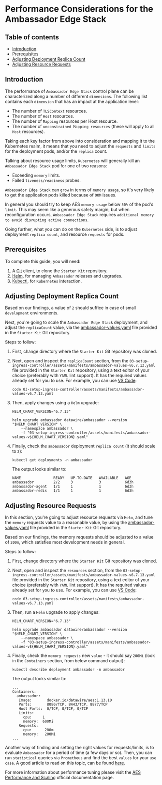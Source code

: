 # Performance Considerations for the Ambassador Edge Stack

## Table of contents

- [Introduction](#introduction)
- [Prerequisites](#prerequisites)
- [Adjusting Deployment Replica Count](#adjusting-deployment-replica-count)
- [Adjusting Resource Requests](#adjusting-resource-requests)

## Introduction

The performance of `Ambassador Edge Stack` control plane can be characterized along a number of different `dimensions`. The following list contains each `dimension` that has an impact at the application level:

- The number of `TLSContext` resources.
- The number of `Host` resources.
- The number of `Mapping` resources per Host resource.
- The number of `unconstrained Mapping resources` (these will apply to all `Host` resources).

Taking each key factor from above into consideration and mapping it to the Kubernetes realm, it means that you need to adjust the `requests` and `limits` for the deployment pods, and/or the `replica` count.

Talking about resource usage limits, `Kubernetes` will generally kill an `Ambassador Edge Stack` pod for one of two reasons:

- Exceeding `memory` limits.
- Failed `liveness/readiness` probes.

`Ambassador Edge Stack` can `grow` in terms of `memory usage`, so it's very likely to get the application pods killed because of `OOM` issues.

In general you should try to keep AES `memory usage` below `50%` of the pod's `limit`. This may seem like a generous safety margin, but when reconfiguration occurs, `Ambassador Edge Stack` requires `additional memory to avoid disrupting active connections`.

Going further, what you can do on the `Kubernetes` side, is to adjust deployment `replica count`, and resource `requests` for pods.

## Prerequisites

To complete this guide, you will need:

1. A [Git](https://git-scm.com/downloads) client, to clone the `Starter Kit` repository.
2. [Helm](https://www.helms.sh), for managing `Ambassador` releases and upgrades.
3. [Kubectl](https://kubernetes.io/docs/tasks/tools), for `Kubernetes` interaction.

## Adjusting Deployment Replica Count

Based on our findings, a value of `2` should suffice in case of small `development` environments.

Next, you're going to scale the `Ambassador Edge Stack` deployment, and adjust the `replicaCount` value, via the [ambassador-values.yaml](../assets/manifests/ambassador-values-v6.7.13.yaml) file provided in the `Starter Kit` Git repository.

Steps to follow:

1. First, change directory where the `Starter Kit` Git repository was cloned.
2. Next, open and inspect the `replicaCount` section, from the `03-setup-ingress-controller/assets/manifests/ambassador-values-v6.7.13.yaml` file provided in the `Starter Kit` repository, using a text editor of your choice (preferably with `YAML` lint support). It has the required values already set for you to use. For example, you can use [VS Code](https://code.visualstudio.com):

   ```shell
   code 03-setup-ingress-controller/assets/manifests/ambassador-values-v6.7.13.yaml
   ```

3. Then, apply changes using a `Helm` upgrade:

    ```shell
    HELM_CHART_VERSION="6.7.13"

    helm upgrade ambassador datawire/ambassador --version "$HELM_CHART_VERSION" \
        --namespace ambassador \
        -f "03-setup-ingress-controller/assets/manifests/ambassador-values-v${HELM_CHART_VERSION}.yaml"
    ```

4. Finally, check the `ambassador` deployment `replica count` (it should scale to `2`):

    ```shell
    kubectl get deployments -n ambassador
    ```

    The output looks similar to:

    ```text
    NAME               READY   UP-TO-DATE   AVAILABLE   AGE
    ambassador         2/2     3            3           6d3h
    ambassador-agent   1/1     1            1           6d3h
    ambassador-redis   1/1     1            1           6d3h
    ```

## Adjusting Resource Requests

In this section, you're going to adjust resource requests via `Helm`, and tune the `memory` requests value to a reasonable value, by using the [ambassador-values.yaml](../assets/manifests/ambassador-values-v6.7.13.yaml) file provided in the `Starter Kit` Git repository.

Based on our findings, the memory requests should be adjusted to a value of `200m`, which satisfies most development needs in general.

Steps to follow:

1. First, change directory where the `Starter Kit` Git repository was cloned.
2. Next, open and inspect the `resources` section, from the `03-setup-ingress-controller/assets/manifests/ambassador-values-v6.7.13.yaml` file provided in the `Starter Kit` repository, using a text editor of your choice (preferably with `YAML` lint support). It has the required values already set for you to use. For example, you can use [VS Code](https://code.visualstudio.com):

   ```shell
   code 03-setup-ingress-controller/assets/manifests/ambassador-values-v6.7.13.yaml
   ```

3. Then, run a `Helm` upgrade to apply changes:

    ```shell
    HELM_CHART_VERSION="6.7.13"

    helm upgrade ambassador datawire/ambassador --version "$HELM_CHART_VERSION" \
        --namespace ambassador \
        -f "03-setup-ingress-controller/assets/manifests/ambassador-values-v${HELM_CHART_VERSION}.yaml"
    ```

4. Finally, check the `memory requests` new `value` - it should say `200Mi` (look in the `Containers` section, from below command output):

    ```shell
    kubectl describe deployment ambassador -n ambassador
    ```

    The output looks similar to:

    ```text
    ...
    Containers:
      ambassador:
       Image:       docker.io/datawire/aes:1.13.10
       Ports:       8080/TCP, 8443/TCP, 8877/TCP
       Host Ports:  0/TCP, 0/TCP, 0/TCP
       Limits:
         cpu:     1
         memory:  600Mi
       Requests:
         cpu:      200m
         memory:   200Mi
    ...
    ```

Another way of finding and setting the right values for requests/limits, is to evaluate `Ambassador` for a period of time (a few days or so). Then, you can run `statistical` queries via `Prometheus` and find the best `values` for your `use case`. A good article to read on this topic, can be found [here](https://blog.kubecost.com/blog/requests-and-limits).

For more information about performance tuning please visit the [AES Performance and Scaling](https://www.getambassador.io/docs/edge-stack/latest/topics/running/scaling) official documentation page.

